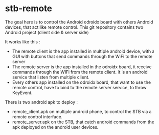 stb-remote
==========

The goal here is to control the Android odroidx board with others Android devices, that act like remote control.
This git repository contains two Android project (client side & server side)

It works like this :
- The remote client is the app installed in multiple android device, with a GUI with buttons that send commands through the WiFi to the remote server
- The remote server is the app installed in the odroidx board, it receive commands through the WIFi from the remote client. It is an android service that listen from multiple client.
- Every others app installed on the odroidx board, that want to use the remote control, have to bind to the remote server service, to throw KeyEvent.

There is two android apk to deploy :
- remote_client.apk on multiple android phone, to control the STB via a remote control interface.
- remote_server.apk on the STB, that catch android commands from the apk deployed on the android user devices.
